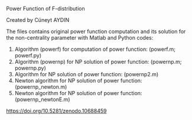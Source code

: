 Power Function of F-distribution

Created by Cüneyt AYDIN

The files contains original power function computation and its solution for the non-centrality parameter with Matlab and Python codes:
1.	Algorithm (powerf) for computation of power function: (powerf.m; powerf.py)
2.	Algorithm (powernp) for NP solution of power function: (powernp.m; powernp.py)
3.	Algorithm for NP solution of power function: (powernp2.m)
4.	Newton algorithm for NP solution of power function: (powernp_newton.m)
5.	Newton algorithm for NP solution of power function: (powernp_newtonE.m)

https://doi.org/10.5281/zenodo.10688459

